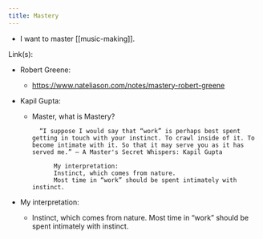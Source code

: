 ```yaml
---
title: Mastery
---
```


- I want to master [[music-making]].

Link(s):
- Robert Greene:
	- https://www.nateliason.com/notes/mastery-robert-greene

- Kapil Gupta:
	- Master, what is Mastery?

			“I suppose I would say that “work” is perhaps best spent getting in touch with your instinct. To crawl inside of it. To become intimate with it. So that it may serve you as it has served me.” — A Master's Secret Whispers: Kapil Gupta

				My interpretation: 
				Instinct, which comes from nature. 
				Most time in “work” should be spent intimately with instinct.

- My interpretation: 
	- Instinct, which comes from nature. 
	   Most time in “work” should be spent intimately with instinct.